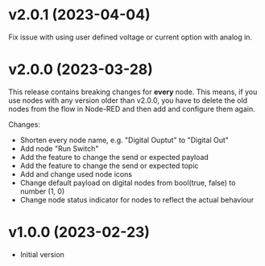 # v2.0.1 (2023-04-04)

Fix issue with using user defined voltage or current option with analog in.

# v2.0.0 (2023-03-28)

This release contains breaking changes for **every** node. This means, if
you use nodes with any version older than v2.0.0, you have to delete the old
nodes from the flow in Node-RED and then add and configure them again.

Changes:

- Shorten every node name, e.g. "Digital Ouptut" to "Digital Out"
- Add node "Run Switch"
- Add the feature to change the send or expected payload
- Add the feature to change the send or expected topic
- Add and change used node icons
- Change default payload on digital nodes from bool(true, false) to number (1, 0)
- Change node status indicator for nodes to reflect the actual behaviour

# v1.0.0 (2023-02-23)

- Initial version
